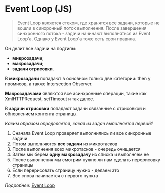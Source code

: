 # Event Loop (JS)

> Event Loop является стеком, где хранятся все задачи, которые не вошли в синхронный поток выполнения. После завершения
> синхронного потока - задачи начинают выполняться из Event Loop'а. Однако у Event Loop'а тоже есть свои правила.
>

Он делит все задачи на подтипы:

- **микрозадачи**;
- **макрозадачи**;
- **задачи отрисовки**.

В **микрозадачи** попадают в основном только две категории: then у промисов, а также Intersection Observer.

**Макрозадачами** являются все асинхронные операции, такие как XmlHTTPRequest, setTimeout и так далее.

В **задачи отрисовки** попадают задачи связанные с отрисовкой и обновлением контента страницы.

*Каким образом определяется, какая из задач выполняется первой?*

1. Сначала Event Loop проверяет выполнились ли все синхронные задачи
2. Потом выполняются **все задачи** из микротасков
3. После выполнения всех микротасков - очередь очищается
4. Затем мы берем **одну макрозадачу** из списка и выполняем ее
5. После выполнения мы смотрим нужно ли нам сделать перерисовку страницы
6. Если перерисовать страницу нужно - делаем это
7. Все снова начинается с первого пункта

*Подробнее:* [Event Loop](https://habr.com/ru/articles/762618/)